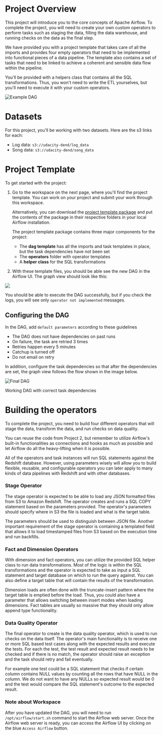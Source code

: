 
# Project Overview

This project will introduce you to the core concepts of Apache Airflow. To complete the project, you will need to create your own custom operators to perform tasks such as staging the data, filling the data warehouse, and running checks on the data as the final step.

We have provided you with a project template that takes care of all the imports and provides four empty operators that need to be implemented into functional pieces of a data pipeline. The template also contains a set of tasks that need to be linked to achieve a coherent and sensible data flow within the pipeline.

You'll be provided with a helpers class that contains all the SQL transformations. Thus, you won't need to write the ETL yourselves, but you'll need to execute it with your custom operators.

![Example DAG](https://video.udacity-data.com/topher/2019/January/5c48a861_example-dag/example-dag.png)

# Datasets

For this project, you'll be working with two datasets. Here are the s3 links for each:

-   Log data: `s3://udacity-dend/log_data`
-   Song data: `s3://udacity-dend/song_data`

# Project Template

To get started with the project:

1.  Go to the workspace on the next page, where you'll find the project template. You can work on your project and submit your work through this workspace.
    
    Alternatively, you can download the [project template package](https://s3.amazonaws.com/video.udacity-data.com/topher/2019/February/5c6058dc_project-template/project-template.zip) and put the contents of the package in their respective folders in your local Airflow installation.
    
    The project template package contains three major components for the project:
    
    -   The **dag template** has all the imports and task templates in place, but the task dependencies have not been set
    -   The **operators** folder with operator templates
    -   A **helper class** for the SQL transformations
2.  With these template files, you should be able see the new DAG in the Airflow UI. The graph view should look like this:
    

![](https://video.udacity-data.com/topher/2019/January/5c48b3cf_screenshot-2019-01-21-at-20.55.39/screenshot-2019-01-21-at-20.55.39.png)

You should be able to execute the DAG successfully, but if you check the logs, you will see only `operator not implemented` messages.

## Configuring the DAG

In the DAG, add `default parameters` according to these guidelines

-   The DAG does not have dependencies on past runs
-   On failure, the task are retried 3 times
-   Retries happen every 5 minutes
-   Catchup is turned off
-   Do not email on retry

In addition, configure the task dependencies so that after the dependencies are set, the graph view follows the flow shown in the image below.

![Final DAG](https://video.udacity-data.com/topher/2019/January/5c48ba31_example-dag/example-dag.png)

Working DAG with correct task dependencies

# Building the operators

To complete the project, you need to build four different operators that will stage the data, transform the data, and run checks on data quality.

You can reuse the code from Project 2, but remember to utilize Airflow's built-in functionalities as connections and hooks as much as possible and let Airflow do all the heavy-lifting when it is possible.

All of the operators and task instances will run SQL statements against the Redshift database. However, using parameters wisely will allow you to build flexible, reusable, and configurable operators you can later apply to many kinds of data pipelines with Redshift and with other databases.

### Stage Operator

The stage operator is expected to be able to load any JSON formatted files from S3 to Amazon Redshift. The operator creates and runs a SQL COPY statement based on the parameters provided. The operator's parameters should specify where in S3 the file is loaded and what is the target table.

The parameters should be used to distinguish between JSON file. Another important requirement of the stage operator is containing a templated field that allows it to load timestamped files from S3 based on the execution time and run backfills.

### Fact and Dimension Operators

With dimension and fact operators, you can utilize the provided SQL helper class to run data transformations. Most of the logic is within the SQL transformations and the operator is expected to take as input a SQL statement and target database on which to run the query against. You can also define a target table that will contain the results of the transformation.

Dimension loads are often done with the truncate-insert pattern where the target table is emptied before the load. Thus, you could also have a parameter that allows switching between insert modes when loading dimensions. Fact tables are usually so massive that they should only allow append type functionality.

### Data Quality Operator

The final operator to create is the data quality operator, which is used to run checks on the data itself. The operator's main functionality is to receive one or more SQL based test cases along with the expected results and execute the tests. For each the test, the test result and expected result needs to be checked and if there is no match, the operator should raise an exception and the task should retry and fail eventually.

For example one test could be a SQL statement that checks if certain column contains NULL values by counting all the rows that have NULL in the column. We do not want to have any NULLs so expected result would be 0 and the test would compare the SQL statement's outcome to the expected result.

### Note about Workspace

After you have updated the DAG, you will need to run `/opt/airflow/start.sh` command to start the Airflow web server. Once the Airflow web server is ready, you can access the Airflow UI by clicking on the blue `Access Airflow` button.

